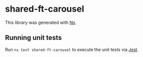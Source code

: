 # shared-ft-carousel

This library was generated with [Nx](https://nx.dev).

## Running unit tests

Run `nx test shared-ft-carousel` to execute the unit tests via [Jest](https://jestjs.io).
